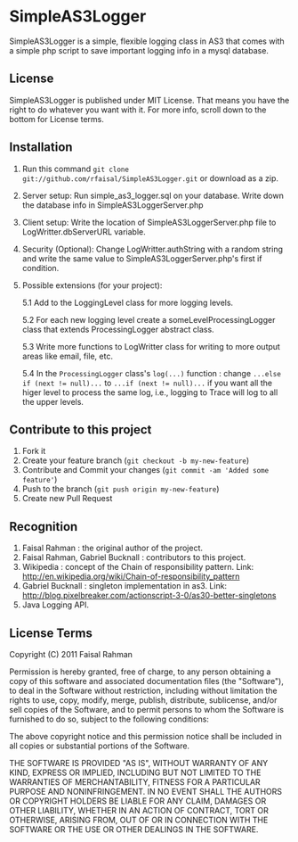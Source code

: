 # SimpleAS3Logger
SimpleAS3Logger is a simple, flexible logging class in AS3 that comes with a simple php script to save important logging info in a mysql database.

## License
SimpleAS3Logger is published under MIT License. That means you have the right to do whatever you want with it. For more info, scroll down to the bottom for License terms.

## Installation
1. Run this command `git clone git://github.com/rfaisal/SimpleAS3Logger.git` or download as a zip.
2. Server setup: Run simple_as3_logger.sql on your database. Write down the database info in SimpleAS3LoggerServer.php
3. Client setup: Write the location of SimpleAS3LoggerServer.php file to LogWritter.dbServerURL variable.
4. Security (Optional): Change LogWritter.authString with a random string and write the same value to SimpleAS3LoggerServer.php's first if condition.
5. Possible extensions (for your project):
 
	5.1  Add to the LoggingLevel class for more logging levels. 

   	5.2  For each new logging level create a someLevelProcessingLogger class that extends ProcessingLogger abstract class.
   
	5.3  Write more functions to LogWritter class for writing to more output areas like email, file, etc.
   
 	5.4  In the `ProcessingLogger` class's `log(...)` function : change `...else if (next != null)...` to `...if (next != null)...` if you want all the higer level to process the same log, i.e., logging to Trace will log to all the upper levels.
	

## Contribute to this project
1. Fork it
2. Create your feature branch (`git checkout -b my-new-feature`)
3. Contribute and Commit your changes (`git commit -am 'Added some feature'`)
4. Push to the branch (`git push origin my-new-feature`)
5. Create new Pull Request


## Recognition 
1. Faisal Rahman : the original author of the project.
2. Faisal Rahman, Gabriel Bucknall : contributors to this project.
3. Wikipedia : concept of the Chain of responsibility pattern. Link: http://en.wikipedia.org/wiki/Chain-of-responsibility_pattern
4. Gabriel Bucknall : singleton implementation in as3. Link: http://blog.pixelbreaker.com/actionscript-3-0/as30-better-singletons
5. Java Logging API.


## License Terms

Copyright (C) 2011 Faisal Rahman

Permission is hereby granted, free of charge, to any person obtaining a copy of this software and associated documentation files (the "Software"), to deal in the Software without restriction, including without limitation the rights to use, copy, modify, merge, publish, distribute, sublicense, and/or sell copies of the Software, and to permit persons to whom the Software is furnished to do so, subject to the following conditions:

The above copyright notice and this permission notice shall be included in all copies or substantial portions of the Software.

THE SOFTWARE IS PROVIDED "AS IS", WITHOUT WARRANTY OF ANY KIND, EXPRESS OR IMPLIED, INCLUDING BUT NOT LIMITED TO THE WARRANTIES OF MERCHANTABILITY, FITNESS FOR A PARTICULAR PURPOSE AND NONINFRINGEMENT. IN NO EVENT SHALL THE AUTHORS OR COPYRIGHT HOLDERS BE LIABLE FOR ANY CLAIM, DAMAGES OR OTHER LIABILITY, WHETHER IN AN ACTION OF CONTRACT, TORT OR OTHERWISE, ARISING FROM, OUT OF OR IN CONNECTION WITH THE SOFTWARE OR THE USE OR OTHER DEALINGS IN THE SOFTWARE.
